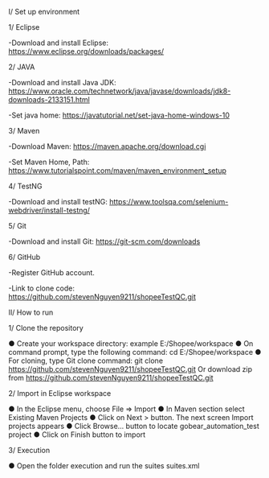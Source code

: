 I/ Set up environment

1/ Eclipse

 -Download and install Eclipse:
		https://www.eclipse.org/downloads/packages/
		
2/ JAVA

 -Download and install Java JDK:
		https://www.oracle.com/technetwork/java/javase/downloads/jdk8-downloads-2133151.html

 -Set java home:
		https://javatutorial.net/set-java-home-windows-10 
		
3/ Maven

 -Download Maven:
		https://maven.apache.org/download.cgi
  
 -Set Maven Home, Path:
		https://www.tutorialspoint.com/maven/maven_environment_setup
		
4/ TestNG

 -Download and install testNG:
		https://www.toolsqa.com/selenium-webdriver/install-testng/
		
5/ Git

 -Download and install Git:
		https://git-scm.com/downloads
		
6/ GitHub

 -Register GitHub account.

 -Link to clone code:
		 https://github.com/stevenNguyen9211/shopeeTestQC.git
     
II/ How to run

1/ Clone the repository

●	Create your workspace directory: example E:/Shopee/workspace
●	On command prompt, type the following command: cd E:/Shopee/workspace
●	For cloning, type Git clone command: git clone https://github.com/stevenNguyen9211/shopeeTestQC.git
Or download zip from https://github.com/stevenNguyen9211/shopeeTestQC.git

2/ Import in Eclipse workspace

●	In the Eclipse menu, choose File => Import
●	In Maven section select Existing Maven Projects
●	Click on Next > button. The next screen Import projects appears
●	Click Browse... button to locate gobear_automation_test project
●	Click on Finish button to import

3/ Execution

●	Open the folder execution and run the suites suites.xml
